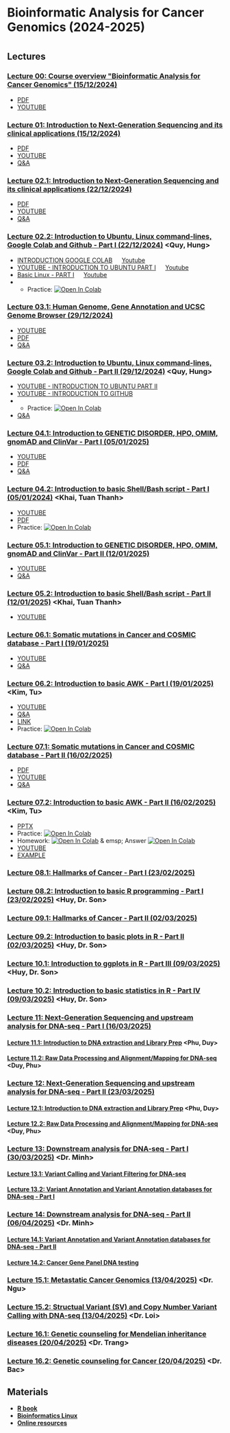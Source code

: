 # Bioinformatic Analysis for Cancer Genomics (2024-2025)
#
## Lectures
### [Lecture 00: Course overview "Bioinformatic Analysis for Cancer Genomics" (15/12/2024)](https://github.com/luuloi/Bioinformatic_Analysis_for_Cancer_Genomics/tree/main/Lecture_00)
- [PDF](https://github.com/luuloi/Bioinformatic_Analysis_for_Cancer_Genomics/blob/main/Lecture_00/Introduction_to_BfCG_20241215.pdf)
- [YOUTUBE](https://www.youtube.com/watch?v=svFLRW_fcS8&list=PLXtgXP89Tyn-iYKR7_ShHyQEQN3CTt6AW&index=3)
### [Lecture 01: Introduction to Next-Generation Sequencing and its clinical applications (15/12/2024)](https://github.com/luuloi/Bioinformatic_Analysis_for_Cancer_Genomics/tree/main/Lecture_01)
- [PDF](https://github.com/luuloi/Bioinformatic_Analysis_for_Cancer_Genomics/blob/main/Lecture_01/Introduction_DNA-seq_20241215.pdf)
- [YOUTUBE](https://www.youtube.com/watch?v=PPeri-O-6OY&list=PLXtgXP89Tyn-iYKR7_ShHyQEQN3CTt6AW&index=2)
- [Q&A](https://www.youtube.com/watch?v=A3xPdOxcugg)
### [Lecture 02.1: Introduction to Next-Generation Sequencing and its clinical applications (22/12/2024)](https://github.com/luuloi/Bioinformatic_Analysis_for_Cancer_Genomics/blob/main/Lecture_01/Introduction_DNA-seq_20241215.pdf)
- [PDF](https://github.com/luuloi/Bioinformatic_Analysis_for_Cancer_Genomics/blob/main/Lecture_01/Introduction_DNA-seq_20241215.pdf)
- [YOUTUBE](https://youtu.be/9nHMni2dcLo)
- [Q&A](https://www.youtube.com/watch?v=EuSdIBYlxiQ)
### [Lecture 02.2: Introduction to Ubuntu, Linux command-lines, Google Colab and Github - Part I (22/12/2024)](https://github.com/luuloi/Bioinformatic_Analysis_for_Cancer_Genomics/tree/main/Lecture_02) <Quy, Hung>
- [INTRODUCTION GOOGLE COLAB](https://github.com/luuloi/Bioinformatic_Analysis_for_Cancer_Genomics/blob/main/Lecture_02/Introduction%20colab%20.pdf) &emsp; [Youtube](https://youtu.be/O11h2ockwdA)
- [YOUTUBE - INTRODUCTION TO UBUNTU PART I](https://github.com/luuloi/Bioinformatic_Analysis_for_Cancer_Genomics/blob/main/Lecture_02/Introduction%20ubuntu%20%20and%20linux.pdf) &emsp; [Youtube](https://youtu.be/5_9OvVOQY3c)
- [Basic Linux - PART I](https://github.com/luuloi/Bioinformatic_Analysis_for_Cancer_Genomics/blob/main/Lecture_02/Ubuntu_and_basic_Linux_commmands_part1.pptx) &emsp; [Youtube](https://youtu.be/dMGVeR6UvhI)
- - Practice: [![Open In Colab](https://colab.research.google.com/assets/colab-badge.svg)](https://colab.research.google.com/drive/1tYnG5H8EH90x59W-wqsqHNGbrH6HpIkE?usp=sharing)

### [Lecture 03.1: Human Genome, Gene Annotation and UCSC Genome Browser (29/12/2024)](https://github.com/luuloi/Bioinformatic_Analysis_for_Cancer_Genomics/blob/2d6c71d4c5d6250a4c67e4b3a2b0e4fcd3796475/Lecture_03/)
- [YOUTUBE](https://www.youtube.com/watch?v=8W00AQOhxaw)
- [PDF](https://github.com/luuloi/Bioinformatic_Analysis_for_Cancer_Genomics/blob/2d6c71d4c5d6250a4c67e4b3a2b0e4fcd3796475/Lecture_03/BCG_2024Dec29.pdf)
- [Q&A](https://www.youtube.com/watch?v=v-wuKGy8Qqc)
### [Lecture 03.2: Introduction to Ubuntu, Linux command-lines, Google Colab and Github - Part II (29/12/2024)](https://github.com/luuloi/Bioinformatic_Analysis_for_Cancer_Genomics/blob/main/Lecture_03/basic_Linux_commands_part2_I.Working_with_text_files.pptx) <Quy, Hung>
- [YOUTUBE - INTRODUCTION TO UBUNTU PART II](https://www.youtube.com/watch?v=WqIIxhXQ_Y4)
- [YOUTUBE - INTRODUCTION TO GITHUB](https://www.youtube.com/watch?v=b7YWnfhB_pQ)
- - Practice: [![Open In Colab](https://colab.research.google.com/assets/colab-badge.svg)](https://colab.research.google.com/drive/1bTZVxNMnYwKa5CH-no_53FTMC7IH3HZ3#scrollTo=LvIfeKNG6OHc)
- [Q&A](https://www.youtube.com/watch?v=V4Kxd1XlVW8)

### [Lecture 04.1: Introduction to GENETIC DISORDER, HPO, OMIM, gnomAD and ClinVar - Part I (05/01/2025)](https://github.com/luuloi/Bioinformatic_Analysis_for_Cancer_Genomics/blob/main/Lecture_04)
- [YOUTUBE](https://youtu.be/dWYBFFga2hw)
- [PDF](https://github.com/luuloi/Bioinformatic_Analysis_for_Cancer_Genomics/blob/cc23b961a115274237ca448c710daf4e32cfd96e/Lecture_04/BCG_2025Jan05.pdf)
- [Q&A](https://youtu.be/ZwIsD1kxUb4)
### [Lecture 04.2: Introduction to basic Shell/Bash script - Part I (05/01/2024)](https://github.com/luuloi/Bioinformatic_Analysis_for_Cancer_Genomics/tree/main/Lecture_04) <Khai, Tuan Thanh>
- [YOUTUBE](https://youtu.be/vC9N_t5GRwg)
- [PDF](https://github.com/luuloi/Bioinformatic_Analysis_for_Cancer_Genomics/blob/main/Lecture_04/bashscript_05_01_2025.pdf)
- Practice: [![Open In Colab](https://colab.research.google.com/assets/colab-badge.svg)](https://colab.research.google.com/drive/1DMGkolSQQxbsKYF5sN5hjah2b4I_OVRm?usp=sharing)
  
### [Lecture 05.1: Introduction to GENETIC DISORDER, HPO, OMIM, gnomAD and ClinVar - Part II (12/01/2025)](https://github.com/luuloi/Bioinformatic_Analysis_for_Cancer_Genomics/tree/main/Lecture_05)
- [YOUTUBE](https://youtu.be/PTp9A8cdYY4)
- [Q&A](https://youtu.be/RGtT7MEq2P4)
### [Lecture 05.2: Introduction to basic Shell/Bash script - Part II (12/01/2025)](https://github.com/luuloi/Bioinformatic_Analysis_for_Cancer_Genomics/tree/main/Lecture_05) <Khai, Tuan Thanh>
- [YOUTUBE](https://youtu.be/VAhd-o3M7ac)
### [Lecture 06.1: Somatic mutations in Cancer and COSMIC database - Part I (19/01/2025)](https://github.com/luuloi/Bioinformatic_Analysis_for_Cancer_Genomics/tree/main/Lecture_06)
- [YOUTUBE](https://youtu.be/g0CxdUxFO3c)
- [Q&A](https://youtu.be/RWnH3tCwiKc)
### [Lecture 06.2: Introduction to basic AWK - Part I (19/01/2025)](https://github.com/luuloi/Bioinformatic_Analysis_for_Cancer_Genomics/tree/main/Lecture_06) <Kim, Tu>
- [YOUTUBE](https://youtu.be/t_sLVOFsJtU)
- [Q&A](https://youtu.be/yDv3MO8Yevc)
- [LINK](https://drive.google.com/drive/folders/1Hs0b315u1yI8EkUzVt11NY7q6YNd7wC7)
- Practice: [![Open In Colab](https://colab.research.google.com/assets/colab-badge.svg)](https://colab.research.google.com/drive/1bdr9QbrA7EpCqFpBy2d2_8R9OyRf2X7v?usp=sharing)
  

### [Lecture 07.1: Somatic mutations in Cancer and COSMIC database - Part II (16/02/2025)](https://github.com/luuloi/Bioinformatic_Analysis_for_Cancer_Genomics/tree/main/Lecture_06)
- [PDF](https://github.com/luuloi/Bioinformatic_Analysis_for_Cancer_Genomics/blob/main/Lecture_07/BCG_2025Feb16.pdf)
- [YOUTUBE](https://youtu.be/w7JjnQAijQg)
- [Q&A](https://youtu.be/KCGXSRvE0HU)
### [Lecture 07.2: Introduction to basic AWK - Part II (16/02/2025)](https://github.com/luuloi/Bioinformatic_Analysis_for_Cancer_Genomics/tree/main/Lecture_06) <Kim, Tu>
- [PPTX](https://github.com/luuloi/Bioinformatic_Analysis_for_Cancer_Genomics/blob/main/Lecture_07/basic%20AWK%20part%20II.pptx)
- Practice: [![Open In Colab](https://colab.research.google.com/assets/colab-badge.svg)](https://colab.research.google.com/drive/1YmTCOOeQJ3RN6dBAuYwQ69KOuO67wAGS?usp=sharing)
- Homework: [![Open In Colab](https://colab.research.google.com/assets/colab-badge.svg)](https://colab.research.google.com/drive/1HKL3YQIgiGDKWQu4tmhhLKLYQj4LU0Ac?usp=sharing) & emsp; Answer [![Open In Colab](https://colab.research.google.com/assets/colab-badge.svg)](https://colab.research.google.com/drive/1I-kFBG8scqzvnEdTDB6UuQNWfSpfQMl8?usp=sharing)
- [YOUTUBE](https://youtu.be/KytBhFFM3ck)
- [EXAMPLE](https://youtu.be/ctkC8r9z1v8)

### [Lecture 08.1: Hallmarks of Cancer - Part I (23/02/2025)](https://github.com/luuloi/Bioinformatic_Analysis_for_Cancer_Genomics/tree/main/Lecture_08)
### [Lecture 08.2: Introduction to basic R programming - Part I (23/02/2025)](https://github.com/luuloi/Bioinformatic_Analysis_for_Cancer_Genomics/tree/main/Lecture_08) <Huy, Dr. Son>

### [Lecture 09.1: Hallmarks of Cancer - Part II (02/03/2025)](https://github.com/luuloi/Bioinformatic_Analysis_for_Cancer_Genomics/tree/main/Lecture_09)
### [Lecture 09.2: Introduction to basic plots in R - Part II (02/03/2025)](https://github.com/luuloi/Bioinformatic_Analysis_for_Cancer_Genomics/tree/main/Lecture_09) <Huy, Dr. Son>

### [Lecture 10.1: Introduction to ggplots in R - Part III (09/03/2025)](https://github.com/luuloi/Bioinformatic_Analysis_for_Cancer_Genomics/tree/main/Lecture_10) <Huy, Dr. Son>
### [Lecture 10.2: Introduction to basic statistics in R - Part IV (09/03/2025)](https://github.com/luuloi/Bioinformatic_Analysis_for_Cancer_Genomics/tree/main/Lecture_10) <Huy, Dr. Son>

### [Lecture 11: Next-Generation Sequencing and upstream analysis for DNA-seq - Part I (16/03/2025)](https://github.com/luuloi/Bioinformatic_Analysis_for_Cancer_Genomics/tree/main/Lecture_11)
#### [Lecture 11.1: Introduction to DNA extraction and Library Prep](https://github.com/luuloi/Bioinformatic_Analysis_for_Cancer_Genomics/tree/main/Lecture_11) <Phu, Duy>
#### [Lecture 11.2: Raw Data Processing and Alignment/Mapping for DNA-seq](https://github.com/luuloi/Bioinformatic_Analysis_for_Cancer_Genomics/tree/main/Lecture_11) <Duy, Phu>

### [Lecture 12: Next-Generation Sequencing and upstream analysis for DNA-seq - Part II (23/03/2025)](https://github.com/luuloi/Bioinformatic_Analysis_for_Cancer_Genomics/tree/main/Lecture_12)
#### [Lecture 12.1: Introduction to DNA extraction and Library Prep](https://github.com/luuloi/Bioinformatic_Analysis_for_Cancer_Genomics/tree/main/Lecture_12) <Phu, Duy>
#### [Lecture 12.2: Raw Data Processing and Alignment/Mapping for DNA-seq](https://github.com/luuloi/Bioinformatic_Analysis_for_Cancer_Genomics/tree/main/Lecture_12) <Duy, Phu>

### [Lecture 13: Downstream analysis for DNA-seq - Part I (30/03/2025)](https://github.com/luuloi/Bioinformatic_Analysis_for_Cancer_Genomics/tree/main/Lecture_13) <Dr. Minh>
#### [Lecture 13.1: Variant Calling and Variant Filtering for DNA-seq](https://github.com/luuloi/Bioinformatic_Analysis_for_Cancer_Genomics/tree/main/Lecture_13)
#### [Lecture 13.2: Variant Annotation and Variant Annotation databases for DNA-seq - Part I](https://github.com/luuloi/Bioinformatic_Analysis_for_Cancer_Genomics/tree/main/Lecture_13) 

### [Lecture 14: Downstream analysis for DNA-seq - Part II (06/04/2025)](https://github.com/luuloi/Bioinformatic_Analysis_for_Cancer_Genomics/tree/main/Lecture_14) <Dr. Minh>
#### [Lecture 14.1: Variant Annotation and Variant Annotation databases for DNA-seq - Part II](https://github.com/luuloi/Bioinformatic_Analysis_for_Cancer_Genomics/tree/main/Lecture_14)
#### [Lecture 14.2: Cancer Gene Panel DNA testing](https://github.com/luuloi/Bioinformatic_Analysis_for_Cancer_Genomics/tree/main/Lecture_14)

### [Lecture 15.1: Metastatic Cancer Genomics (13/04/2025)](https://github.com/luuloi/Bioinformatic_Analysis_for_Cancer_Genomics/tree/main/Lecture_15) <Dr. Ngu>
### [Lecture 15.2: Structual Variant (SV) and Copy Number Variant Calling with DNA-seq (13/04/2025)](https://github.com/luuloi/Bioinformatic_Analysis_for_Cancer_Genomics/tree/main/Lecture_15) <Dr. Loi>

### [Lecture 16.1: Genetic counseling for Mendelian inheritance diseases (20/04/2025)](https://github.com/luuloi/Bioinformatic_Analysis_for_Cancer_Genomics/tree/main/Lecture_16) <Dr. Trang>
### [Lecture 16.2: Genetic counseling for Cancer (20/04/2025)](https://github.com/luuloi/Bioinformatic_Analysis_for_Cancer_Genomics/tree/main/Lecture_16) <Dr. Bac>


## Materials
- [**R book**](https://github.com/luuloi/Bioinformatic_Analysis_for_Cancer_Genomics/tree/main/Books/R)
- [**Bioinformatics Linux**](https://github.com/luuloi/Bioinformatic_Analysis_for_Cancer_Genomics/tree/main/Books/Bioinformatics_linux)
- [**Online resources**](https://github.com/luuloi/AppliedBioinformatics2023/blob/43e5ce8a178e579497db221a33f1cd1daed26e73/Materials/README.md)


